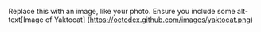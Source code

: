 Replace this with an image, like your photo. Ensure you include some alt-text[Image of Yaktocat]
(https://octodex.github.com/images/yaktocat.png)
